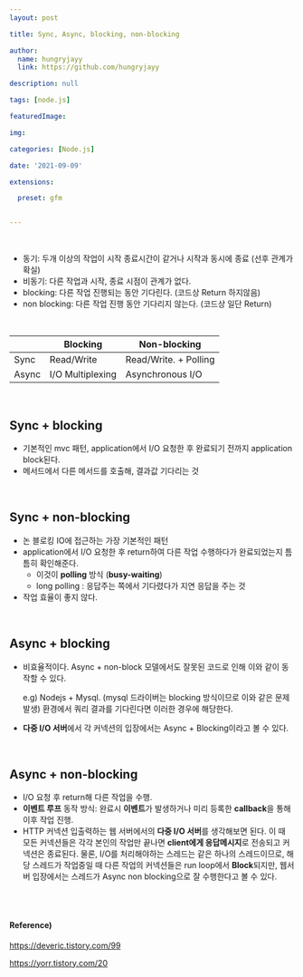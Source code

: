 ```yaml
---
layout: post

title: Sync, Async, blocking, non-blocking

author: 
  name: hungryjayy
  link: https://github.com/hungryjayy

description: null

tags: [node.js]

featuredImage: 

img: 

categories: [Node.js]

date: '2021-09-09'

extensions:

  preset: gfm


---
```


<br>

* 동기: 두개 이상의 작업이 시작 종료시간이 같거나 시작과 동시에 종료 (선후 관계가 확실)
* 비동기: 다른 작업과 시작, 종료 시점이 관계가 없다.
* blocking: 다른 작업 진행되는 동안 기다린다. (코드상 Return 하지않음)
* non blocking: 다른 작업 진행 동안 기다리지 않는다. (코드상 일단 Return)

<br>

|       | Blocking         | Non-blocking          |
| ----- | ---------------- | --------------------- |
| Sync  | Read/Write       | Read/Write. + Polling |
| Async | I/O Multiplexing | Asynchronous I/O      |

<br>

## Sync + blocking
* 기본적인 mvc 패턴, application에서 I/O 요청한 후 완료되기 전까지 application block된다.
* 메서드에서 다른 메서드를 호출해, 결과값 기다리는 것

<br>

## Sync + non-blocking
* 논 블로킹 IO에 접근하는 가장 기본적인 패턴
* application에서 I/O 요청한 후 return하여 다른 작업 수행하다가 완료되었는지 틈틈히 확인해준다.
  * 이것이 **polling** 방식 (**busy-waiting**)
  * long polling : 응답주는 쪽에서 기다렸다가 지연 응답을 주는 것
* 작업 효율이 좋지 않다.

<br>

## Async + blocking

* 비효율적이다. Async + non-block 모델에서도 잘못된 코드로 인해 이와 같이 동작할 수 있다.

  e.g) Nodejs + Mysql. (mysql 드라이버는 blocking 방식이므로 이와 같은 문제 발생) 환경에서 쿼리 결과를 기다린다면 이러한 경우에 해당한다.

* **다중 I/O 서버**에서 각 커넥션의 입장에서는 Async + Blocking이라고 볼 수 있다.

<br>

## Async + non-blocking

* I/O 요청 후 return해 다른 작업을 수행.
* **이벤트 루프** 동작 방식: 완료시 **이벤트**가 발생하거나 미리 등록한 **callback**을 통해 이후 작업 진행.
* HTTP 커넥션 입출력하는 웹 서버에서의 **다중 I/O 서버**를 생각해보면 된다. 이 때 모든 커넥션들은 각각 본인의 작업만 끝나면 **client에게 응답메시지**로 전송되고 커넥션은 종료된다. 물론, I/O를 처리해야하는 스레드는 같은 하나의 스레드이므로, 해당 스레드가 작업중일 때 다른 작업의 커넥션들은 run loop에서 **Block**되지만, 웹서버 입장에서는 스레드가 Async non blocking으로 잘 수행한다고 볼 수 있다.

<br><br>

#### Reference)

https://deveric.tistory.com/99

https://yorr.tistory.com/20